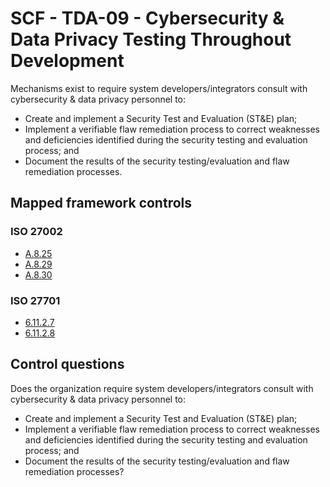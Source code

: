 # SCF - TDA-09 - Cybersecurity & Data Privacy Testing Throughout Development
Mechanisms exist to require system developers/integrators consult with cybersecurity & data privacy personnel to: 
 - Create and implement a Security Test and Evaluation (ST&E) plan;
 - Implement a verifiable flaw remediation process to correct weaknesses and deficiencies identified during the security testing and evaluation process; and
 - Document the results of the security testing/evaluation and flaw remediation processes.
## Mapped framework controls
### ISO 27002
- [A.8.25](../iso27002/a-8.md#a825)
- [A.8.29](../iso27002/a-8.md#a829)
- [A.8.30](../iso27002/a-8.md#a830)
  
### ISO 27701
- [6.11.2.7](../iso27701/61127.md)
- [6.11.2.8](../iso27701/61128.md)
  
## Control questions
Does the organization require system developers/integrators consult with cybersecurity & data privacy personnel to: 
 - Create and implement a Security Test and Evaluation (ST&E) plan;
 - Implement a verifiable flaw remediation process to correct weaknesses and deficiencies identified during the security testing and evaluation process; and
 - Document the results of the security testing/evaluation and flaw remediation processes?
  